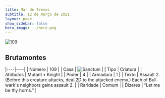 ```yaml
---
title: Mar de Trevas
subtitle: 12 de março de 2021
layout: page
show_sidebar: false
hero_image: ../hero.png
---
```


![109](https://cdn.keyforgegame.com/media/card_front/pt/496_109_J7VJ24883M58_pt.png)

## Brutamontes

|----|----|
| Número | 109 |
| Casa | ![Sanctum](https://archonarcana.com/images/thumb/c/c7/Sanctum.png/22px-Sanctum.png "Santuário") |
| Tipo | Criatura |
| Atributos | Mutant • Knight |
| Poder | 4 |
| Armadura | 1 |
| Texto | Assault 2. (Before this creature attacks, deal 2D to the attacked enemy.)  Each of Bull-wark's neighbors gains assault 2. |
| Raridade | Comum |
| Dizeres | “Let me be thy horns.” |
